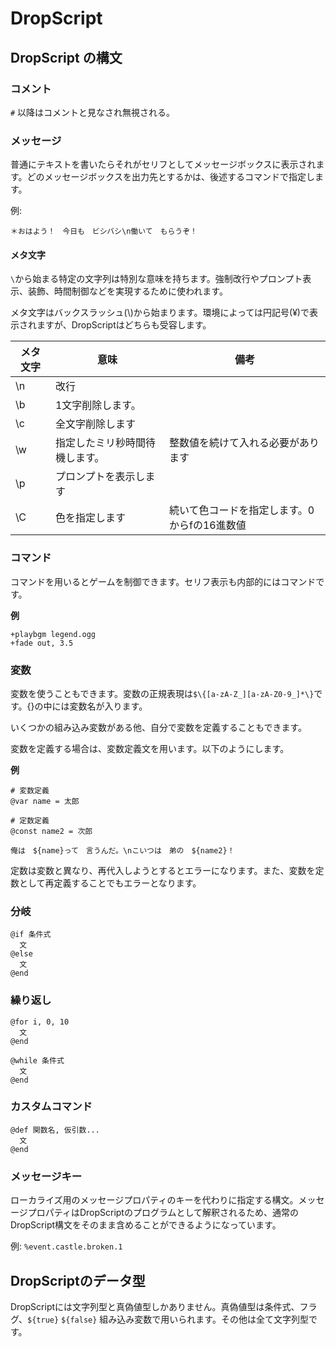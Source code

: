 # DropScript

## DropScript の構文

### コメント

`#` 以降はコメントと見なされ無視される。

### メッセージ

普通にテキストを書いたらそれがセリフとしてメッセージボックスに表示されます。どのメッセージボックスを出力先とするかは、後述するコマンドで指定します。

例:
```
＊おはよう！　今日も　ビシバシ\n働いて　もらうぞ！
```

#### メタ文字

`\`から始まる特定の文字列は特別な意味を持ちます。強制改行やプロンプト表示、装飾、時間制御などを実現するために使われます。

メタ文字はバックスラッシュ(\\)から始まります。環境によっては円記号(¥)で表示されますが、DropScriptはどちらも受容します。

|メタ文字|意味|備考|
|-------|----|----|
|\n     |改行||
|\b     |1文字削除します。||
|\c     |全文字削除します||
|\w     |指定したミリ秒時間待機します。|整数値を続けて入れる必要があります|
|\p     |プロンプトを表示します||
|\C     |色を指定します|続いて色コードを指定します。0からfの16進数値|

### コマンド

コマンドを用いるとゲームを制御できます。セリフ表示も内部的にはコマンドです。

**例**

```
+playbgm legend.ogg
+fade out, 3.5
```

### 変数

変数を使うこともできます。変数の正規表現は`$\{[a-zA-Z_][a-zA-Z0-9_]*\}`です。{}の中には変数名が入ります。

いくつかの組み込み変数がある他、自分で変数を定義することもできます。

変数を定義する場合は、変数定義文を用います。以下のようにします。

**例**
```
# 変数定義
@var name = 太郎

# 定数定義
@const name2 = 次郎

俺は　${name}って　言うんだ。\nこいつは　弟の　${name2}！
```

定数は変数と異なり、再代入しようとするとエラーになります。また、変数を定数として再定義することでもエラーとなります。

### 分岐

```
@if 条件式
  文
@else
  文
@end
```

### 繰り返し

```
@for i, 0, 10
  文
@end
```

```
@while 条件式
  文
@end
```

### カスタムコマンド

```
@def 関数名, 仮引数...
  文
@end
```

### メッセージキー

ローカライズ用のメッセージプロパティのキーを代わりに指定する構文。メッセージプロパティはDropScriptのプログラムとして解釈されるため、通常のDropScript構文をそのまま含めることができるようになっています。

例: `%event.castle.broken.1`

## DropScriptのデータ型

DropScriptには文字列型と真偽値型しかありません。真偽値型は条件式、フラグ、`${true}` `${false}` 組み込み変数で用いられます。その他は全て文字列型です。
